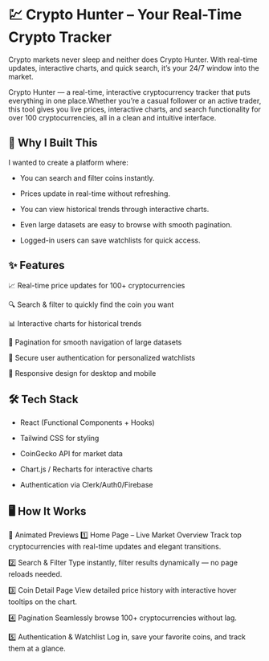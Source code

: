 # 💹 Crypto Hunter – Your Real-Time Crypto Tracker
Crypto markets never sleep and neither does Crypto Hunter. With real-time updates, interactive charts, and quick search, it’s your 24/7 window into the market.

Crypto Hunter — a real-time, interactive cryptocurrency tracker that puts everything in one place.Whether you’re a casual follower or an active trader, this tool gives you live prices, interactive charts, and search functionality for over 100 cryptocurrencies, all in a clean and intuitive interface.

## 🎯 Why I Built This
I wanted to create a platform where:

- You can search and filter coins instantly.

- Prices update in real-time without refreshing.

- You can view historical trends through interactive charts.

- Even large datasets are easy to browse with smooth pagination.

- Logged-in users can save watchlists for quick access.



## ✨ Features
📈 Real-time price updates for 100+ cryptocurrencies

🔍 Search & filter to quickly find the coin you want

📊 Interactive charts for historical trends

📄 Pagination for smooth navigation of large datasets

🔐 Secure user authentication for personalized watchlists

📱 Responsive design for desktop and mobile

## 🛠 Tech Stack
- React (Functional Components + Hooks)

- Tailwind CSS for styling

- CoinGecko API for market data

- Chart.js / Recharts for interactive charts

- Authentication via Clerk/Auth0/Firebase

## 🖥 How It Works
🎥 Animated Previews
1️⃣ Home Page – Live Market Overview
Track top cryptocurrencies with real-time updates and elegant transitions.

2️⃣ Search & Filter
Type instantly, filter results dynamically — no page reloads needed.

3️⃣ Coin Detail Page
View detailed price history with interactive hover tooltips on the chart.

4️⃣ Pagination
Seamlessly browse 100+ cryptocurrencies without lag.

5️⃣ Authentication & Watchlist
Log in, save your favorite coins, and track them at a glance.




